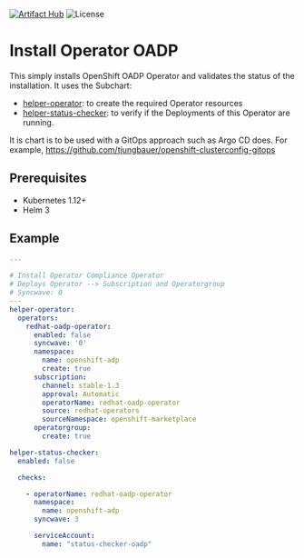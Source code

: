 [![Artifact Hub](https://img.shields.io/endpoint?url=https://artifacthub.io/badge/repository/openshift-bootstraps)](https://artifacthub.io/packages/search?repo=openshift-bootstraps)
![License](https://img.shields.io/badge/License-Apache_2.0-blue.svg)

# Install Operator OADP

This simply installs OpenShift OADP Operator and validates the status of the installation.
It uses the Subchart:

* [helper-operator](https://github.com/tjungbauer/helm-charts/tree/main/charts/helper-operator): to create the required Operator resources
* [helper-status-checker](https://github.com/tjungbauer/helm-charts/tree/main/charts/helper-operator): to verify if the Deployments of this Operator are running.

It is chart is to be used with a GitOps approach such as Argo CD does. For example, https://github.com/tjungbauer/openshift-clusterconfig-gitops


## Prerequisites

* Kubernetes 1.12+
* Helm 3


## Example

```yaml
---

# Install Operator Compliance Operator
# Deploys Operator --> Subscription and Operatorgroup
# Syncwave: 0
---
helper-operator:
  operators:
    redhat-oadp-operator:
      enabled: false
      syncwave: '0'
      namespace:
        name: openshift-adp
        create: true
      subscription:
        channel: stable-1.3
        approval: Automatic
        operatorName: redhat-oadp-operator
        source: redhat-operators
        sourceNamespace: openshift-marketplace
      operatorgroup:
        create: true

helper-status-checker:
  enabled: false

  checks:

    - operatorName: redhat-oadp-operator
      namespace:
        name: openshift-adp
      syncwave: 3

      serviceAccount:
        name: "status-checker-oadp"


```
